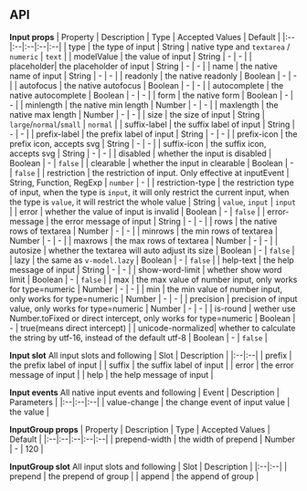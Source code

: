 ## API

**Input props**
| Property | Description | Type | Accepted Values | Default |
|:--|:--|:--|:--|:--|
| type | the type of input | String | native type and `textarea` / `numeric` | `text` |
| modelValue | the value of input | String | - | - |
| placeholder| the placeholder of input | String | - | - |
| name | the native name of input | String | - | - |
| readonly | the native readonly | Boolean | - | - |
| autofocus | the native autofocus | Boolean | - | - |
| autocomplete | the native autocomplete | Boolean | - | - |
| form | the native form | Boolean | - | - |
| minlength | the native min length | Number | - | - |
| maxlength | the native max length | Number | - | - |
| size | the size of input | String | `large`/`normal`/`small` | `normal` |
| suffix-label | the suffix label of input | String | - | - |
| prefix-label | the prefix label of input | String | - | - |
| prefix-icon | the prefix icon, accepts svg | String | - | - |
| suffix-icon | the suffix icon, accepts svg | String | - | - |
| disabled | whether the input is disabled | Boolean | - | `false` |
| clearable | whether the input in clearable | Boolean | - | `false` |
| restriction | the restriction of input. Only effective at inputEvent | String, Function, RegExp | `number` | - |
| restriction-type | the restriction type of input, when the type is `input`, it will only restrict the current input, when the type is `value`, it will restrict the whole value | String | `value`, `input` | `input` |
| error | whether the value of input is invalid | Boolean | - | `false` |
| error-message | the error message of input | String | - | - |
| rows | the native rows of textarea | Number | - | - |
| minrows | the min rows of textarea | Number | - | - |
| maxrows | the max rows of textarea | Number | - | - |
| autosize | whether the textarea will auto adjust its size | Boolean | - | `false` |
| lazy | the same as `v-model.lazy` | Boolean | - | `false` |
| help-text | the help message of input | String | - | - |
| show-word-limit | whether show word limit | Boolean | - | `false` |
| max | the max value of number input, only works for type=numeric | Number | - | - |
| min | the min value of number input, only works for type=numeric  | Number | - | - |
| precision | precision of input value, only works for type=numeric  | Number | - | - |
| is-round | wether use Number.toFixed or direct intercept, only works for type=numeric  | Boolean | - | true(means direct intercept) |
| unicode-normalized| whether to calculate the string by utf-16, instead of the default utf-8 | Boolean | - | `false` |

**Input slot**
All input slots and following
| Slot | Description  |
|:--|:--|
| prefix | the prefix label of input |
| suffix | the suffix label of input |
| error | the error message of input |
| help | the help message of input |

**Input events**
All native input events and following
| Event | Description | Parameters |
|:--|:--|:--|
| value-change | the change event of input value | the value |


**InputGroup props**
| Property | Description | Type | Accepted Values | Default |
|:--|:--|:--|:--|:--|
| prepend-width | the width of prepend | Number | - | 120 |

**InputGroup slot**
All input slots and following
| Slot | Description  |
|:--|:--|
| prepend | the prepend of group |
| append | the append of group |
